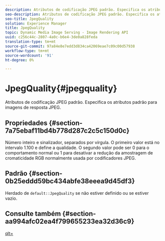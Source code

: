 ```yaml
---
description: Atributos de codificação JPEG padrão. Especifica os atributos padrão para imagens de resposta JPEG.
seo-description: Atributos de codificação JPEG padrão. Especifica os atributos padrão para imagens de resposta JPEG.
seo-title: JpegQuality
solution: Experience Manager
title: JpegQuality
topic: Dynamic Media Image Serving - Image Rendering API
uuid: c256c44c-2807-4a0c-b6e4-3de0a828feda
translation-type: tm+mt
source-git-commit: 97a84e8e7edd3d834ca42069eae7c09c00d57938
workflow-type: tm+mt
source-wordcount: '91'
ht-degree: 0%

---
```



# JpegQuality{#jpegquality}

Atributos de codificação JPEG padrão. Especifica os atributos padrão para imagens de resposta JPEG.

## Propriedades {#section-7a75ebaf11bd4b778d287c2c5c150d0c}

Número inteiro e sinalizador, separados por vírgula. O primeiro valor está no intervalo 1.100 e define a qualidade. O segundo valor pode ser 0 para o comportamento normal ou 1 para desativar a redução da amostragem de cromaticidade RGB normalmente usada por codificadores JPEG.

## Padrão {#section-0b25eddd59bc434abfe38eeea9d45df3}

Herdado de `default::JpegQuality` se não estiver definido ou se estiver vazio.

## Consulte também {#section-aa994afc02ea4f799655233ea32d36c9}

[qlt=](../../../../../is-api/http-ref/image-serving-api-ref/c-http-protocol-reference/c-command-reference/r-is-http-qlt.md#reference-f69ed0758c784b0385d979820546d352)

